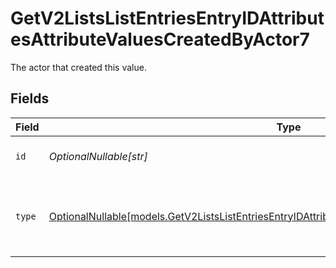 # GetV2ListsListEntriesEntryIDAttributesAttributeValuesCreatedByActor7

The actor that created this value.


## Fields

| Field                                                                                                                                                                                      | Type                                                                                                                                                                                       | Required                                                                                                                                                                                   | Description                                                                                                                                                                                |
| ------------------------------------------------------------------------------------------------------------------------------------------------------------------------------------------ | ------------------------------------------------------------------------------------------------------------------------------------------------------------------------------------------ | ------------------------------------------------------------------------------------------------------------------------------------------------------------------------------------------ | ------------------------------------------------------------------------------------------------------------------------------------------------------------------------------------------ |
| `id`                                                                                                                                                                                       | *OptionalNullable[str]*                                                                                                                                                                    | :heavy_minus_sign:                                                                                                                                                                         | An ID to identify the actor.                                                                                                                                                               |
| `type`                                                                                                                                                                                     | [OptionalNullable[models.GetV2ListsListEntriesEntryIDAttributesAttributeValuesCreatedByActorType7]](../models/getv2listslistentriesentryidattributesattributevaluescreatedbyactortype7.md) | :heavy_minus_sign:                                                                                                                                                                         | The type of actor. [Read more information on actor types here](/docs/actors).                                                                                                              |